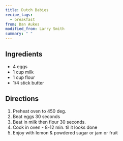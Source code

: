 ```yaml
---
title: Dutch Babies
recipe_tags:
  - breakfast
from: Dan Aukes
modified_from: Larry Smith
summary: " "
---
```



## Ingredients

-   4 eggs
-   1 cup milk
-   1 cup flour
-   1/4 stick butter

## Directions

1.  Preheat oven to 450 deg.
2.  Beat eggs 30 seconds
3.  Beat in milk then flour 30 seconds.
4.  Cook in oven - 8-12 min. til it looks done
5.  Enjoy with lemon & powdered sugar or jam or fruit
